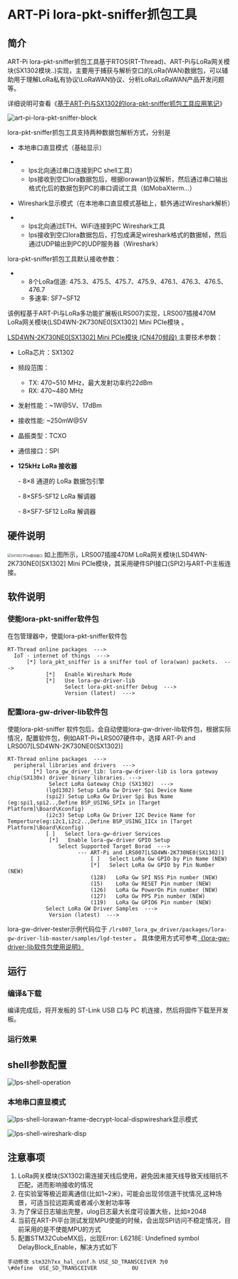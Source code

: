 # ART-Pi lora-pkt-sniffer抓包工具

## 简介

ART-Pi lora-pkt-sniffer抓包工具基于RTOS(RT-Thread)、ART-Pi与LoRa网关模块(SX1302模块..)实现，主要用于捕获与解析空口的LoRa(WAN)数据包，可以辅助用于理解LoRa私有协议\LoRaWAN协议、分析LoRa\LoRaWAN产品开发问题等。

详细说明可查看《[基于ART-Pi与SX1302的lora-pkt-sniffer抓包工具应用笔记](https://club.rt-thread.org/ask/article/3054.html)》

![art-pi-lora-pkt-sniffer-block](./figures/lrs007-lps-function-block.png)

lora-pkt-sniffer抓包工具支持两种数据包解析方式，分别是

- 本地串口直显模式（基础显示）

- - lps北向通过串口连接到PC shell工具）
  - lps接收到空口lora数据包后，根据lorawan协议解析，然后通过串口输出格式化后的数据包到PC的串口调试工具（如MobaXterm...）

- Wireshark显示模式（在本地串口直显模式基础上，额外通过Wireshark解析）

- - lps北向通过ETH、WiFi连接到PC Wireshark工具
  - lps接收到空口lora数据包后，打包成满足wireshark格式的数据帧，然后通过UDP输出到PC的UDP服务器（Wireshark）

lora-pkt-sniffer抓包工具默认接收参数：

- - 8个LoRa信道: 475.3、475.5、475.7、475.9、476.1、476.3、476.5、476.7
  - 多速率: SF7~SF12

该例程基于ART-Pi与LoRa多功能扩展板(LRS007)实现，LRS007插接470M LoRa网关模块(LSD4WN-2K730NE0[SX1302] Mini PCIe模块 。

[LSD4WN-2K730NE0[SX1302] Mini PCIe模块 (CN470频段) ](http://wsn.lierda.com/index.php/Home/product/detail/id/100.html)主要技术参数：

- LoRa芯片：SX1302

- 频段范围：

  - TX: 470~510 MHz，最大发射功率约22dBm
  - RX: 470~480 MHz

- 发射性能：~1W@5V、17dBm

- 接收性能:  ~250mW@5V

- 晶振类型：TCXO

- 通信接口：SPI

- **125kHz LoRa 接收器**

  \- 8×8 通道的 LoRa 数据包引擎

  \- 8×SF5-SF12 LoRa 解调器

  \- 8×SF7-SF12 LoRa 解调器

## 硬件说明
<img src="./figures/lrs007-mini_pcie-sx1302-sch.png" alt="SX1302 PCIe模块接口" style="zoom: 50%;" />
如上图所示，LRS007插接470M LoRa网关模块(LSD4WN-2K730NE0[SX1302] Mini PCIe模块，其采用硬件SPI接口(SPI2)与ART-Pi主板连接。

## 软件说明

### 使能lora-pkt-sniffer软件包

在包管理器中，使能lora-pkt-sniffer软件包

```
RT-Thread online packages  --->
  IoT - internet of things  --->
      [*] lora_pkt_sniffer is a sniffer tool of lora(wan) packets.  --->
            [*]   Enable Wireshark Mode                                                            
            [*]   Use lora-gw-driver-lib                                                      
                  Select lora-pkt-sniffer Debug  --->
                  Version (latest)  --->
```

### 配置lora-gw-driver-lib软件包

使能lora-pkt-sniffer 软件包后，会自动使能lora-gw-driver-lib软件包，根据实际情况，配置软件包，例如ART-Pi+LRS007硬件中，选择 ART-Pi and LRS007[LSD4WN-2K730NE0(SX1302)]

```
RT-Thread online packages  --->
  peripheral libraries and drivers  --->
        [*] lora_gw_driver_lib: lora-gw-driver-lib is lora gateway chip(SX130x) driver binary libraries. --->
    	     Select LoRa Gateway Chip (SX1302)  ---> 
    		(lgd1302) Setup LoRa Gw Driver Spi Device Name
    	    (spi2) Setup LoRa Gw Driver Spi Bus Name (eg:spi1,spi2..,Define BSP_USING_SPIx in [Target Platform]\Board\Kconfig)
            (i2c3) Setup LoRa Gw Driver I2C Device Name for Temperture(eg:i2c1,i2c2..,Define BSP_USING_IICx in [Target Platform]\Board\Kconfig)
    		[ ]   Select lora-gw-driver Services
    	     [*]   Enable lora-gw-driver GPIO Setup
    			Select Supported Target Borad  --->
    				  --- ART-Pi and LRS007[LSD4WN-2K730NE0(SX1302)]                                         
                          [ ]   Select LoRa Gw GPIO by Pin Name (NEW)                                           
                          [*]   Select LoRa Gw GPIO by Pin Number (NEW)                                         
                          (128)   LoRa Gw SPI NSS Pin number (NEW)                                             
                          (15)    LoRa Gw RESET Pin number (NEW)                                                
                          (126)   LoRa Gw PowerOn Pin number (NEW)                                                
                          (127)   LoRa Gw PPS Pin number (NEW)                                                
                          (119)   LoRa Gw GPIO6 Pin number (NEW)
   		    Select LoRa GW Driver Samples  --->                                           
             Version (latest)  --->
```

lora-gw-driver-tester示例代码位于 `/lrs007_lora_gw_driver/packages/lora-gw-driver-lib-master/samples/lgd-tester` 。
具体使用方式可参考[《lora-gw-driver-lib软件包使用说明》](https://github.com/Forest-Rain/lora-gw-driver-lib/tree/master/docs)


## 运行
### 编译&下载

编译完成后，将开发板的 ST-Link USB 口与 PC 机连接，然后将固件下载至开发板。

### 运行效果

## shell参数配置

![lps-shell-operation](./figures/lps-shell-operation.gif)

### 本地串口直显模式

![lps-shell-lorawan-frame-decrypt-local-disp](./figures/lps-shell-lorawan-frame-decrypt-local-disp.gif)wireshark显示模式

![lps-shell-wireshark-disp](./figures/lps-shell-wireshark-disp.gif)

## 注意事项

1. LoRa网关模块(SX1302)需连接天线后使用，避免因未接天线导致天线阻抗不匹配，进而影响接收的情况
2. 在实验室等极近距离通信(比如1~2米)，可能会出现邻信道干扰情况,这种场景，可适当拉远距离或者减小发射功率等
3. 为了保证日志输出完整，ulog日志最大长度可设置大些，比如≥2048
4. 当前在ART-Pi平台测试发现MPU使能的时候，会出现SPI访问不稳定情况，目前采用的是不使能MPU的方式
5. 配置STM32CubeMX后，出现Error: L6218E: Undefined symbol DelayBlock_Enable，解决方式如下

```
手动修改 stm32h7xx_hal_conf.h USE_SD_TRANSCEIVER 为0
\#define  USE_SD_TRANSCEIVER           0U  
```

